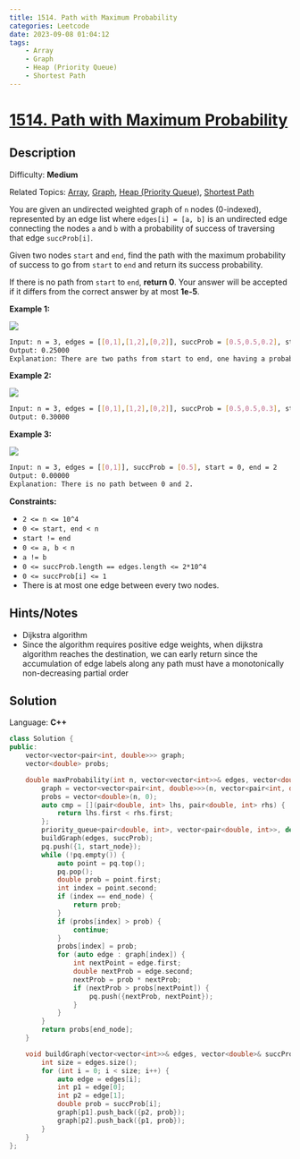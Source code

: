 ```yaml
---
title: 1514. Path with Maximum Probability
categories: Leetcode
date: 2023-09-08 01:04:12
tags:
    - Array
    - Graph
    - Heap (Priority Queue)
    - Shortest Path
---
```


# [1514\. Path with Maximum Probability](https://leetcode.com/problems/path-with-maximum-probability/)

## Description

Difficulty: **Medium**

Related Topics: [Array](https://leetcode.com/tag/https://leetcode.com/tag/array//), [Graph](https://leetcode.com/tag/https://leetcode.com/tag/graph//), [Heap (Priority Queue)](https://leetcode.com/tag/https://leetcode.com/tag/heap-priority-queue//), [Shortest Path](https://leetcode.com/tag/https://leetcode.com/tag/shortest-path//)

You are given an undirected weighted graph of `n` nodes (0-indexed), represented by an edge list where `edges[i] = [a, b]` is an undirected edge connecting the nodes `a` and `b` with a probability of success of traversing that edge `succProb[i]`.

Given two nodes `start` and `end`, find the path with the maximum probability of success to go from `start` to `end` and return its success probability.

If there is no path from `start` to `end`, **return 0**. Your answer will be accepted if it differs from the correct answer by at most **1e-5**.

**Example 1:**

**![](https://assets.leetcode.com/uploads/2019/09/20/1558_ex1.png)**

```bash
Input: n = 3, edges = [[0,1],[1,2],[0,2]], succProb = [0.5,0.5,0.2], start = 0, end = 2
Output: 0.25000
Explanation: There are two paths from start to end, one having a probability of success = 0.2 and the other has 0.5 * 0.5 = 0.25.
```

**Example 2:**

**![](https://assets.leetcode.com/uploads/2019/09/20/1558_ex2.png)**

```bash
Input: n = 3, edges = [[0,1],[1,2],[0,2]], succProb = [0.5,0.5,0.3], start = 0, end = 2
Output: 0.30000
```

**Example 3:**

**![](https://assets.leetcode.com/uploads/2019/09/20/1558_ex3.png)**

```bash
Input: n = 3, edges = [[0,1]], succProb = [0.5], start = 0, end = 2
Output: 0.00000
Explanation: There is no path between 0 and 2.
```

**Constraints:**

* `2 <= n <= 10^4`
* `0 <= start, end < n`
* `start != end`
* `0 <= a, b < n`
* `a != b`
* `0 <= succProb.length == edges.length <= 2*10^4`
* `0 <= succProb[i] <= 1`
* There is at most one edge between every two nodes.

## Hints/Notes

* Dijkstra algorithm
* Since the algorithm requires positive edge weights, when dijkstra algorithm reaches the
destination, we can early return since the accumulation of edge labels along any path must
have a monotonically non-decreasing partial order

## Solution

Language: **C++**

```C++
class Solution {
public:
    vector<vector<pair<int, double>>> graph;
    vector<double> probs;

    double maxProbability(int n, vector<vector<int>>& edges, vector<double>& succProb, int start_node, int end_node) {
        graph = vector<vector<pair<int, double>>>(n, vector<pair<int, double>>());
        probs = vector<double>(n, 0);
        auto cmp = [](pair<double, int> lhs, pair<double, int> rhs) {
            return lhs.first < rhs.first;
        };
        priority_queue<pair<double, int>, vector<pair<double, int>>, decltype(cmp)> pq(cmp);
        buildGraph(edges, succProb);
        pq.push({1, start_node});
        while (!pq.empty()) {
            auto point = pq.top();
            pq.pop();
            double prob = point.first;
            int index = point.second;
            if (index == end_node) {
                return prob;
            }
            if (probs[index] > prob) {
                continue;
            }
            probs[index] = prob;
            for (auto edge : graph[index]) {
                int nextPoint = edge.first;
                double nextProb = edge.second;
                nextProb = prob * nextProb;
                if (nextProb > probs[nextPoint]) {
                    pq.push({nextProb, nextPoint});
                }
            }
        }
        return probs[end_node];
    }

    void buildGraph(vector<vector<int>>& edges, vector<double>& succProb) {
        int size = edges.size();
        for (int i = 0; i < size; i++) {
            auto edge = edges[i];
            int p1 = edge[0];
            int p2 = edge[1];
            double prob = succProb[i];
            graph[p1].push_back({p2, prob});
            graph[p2].push_back({p1, prob});
        }
    }
};
```
